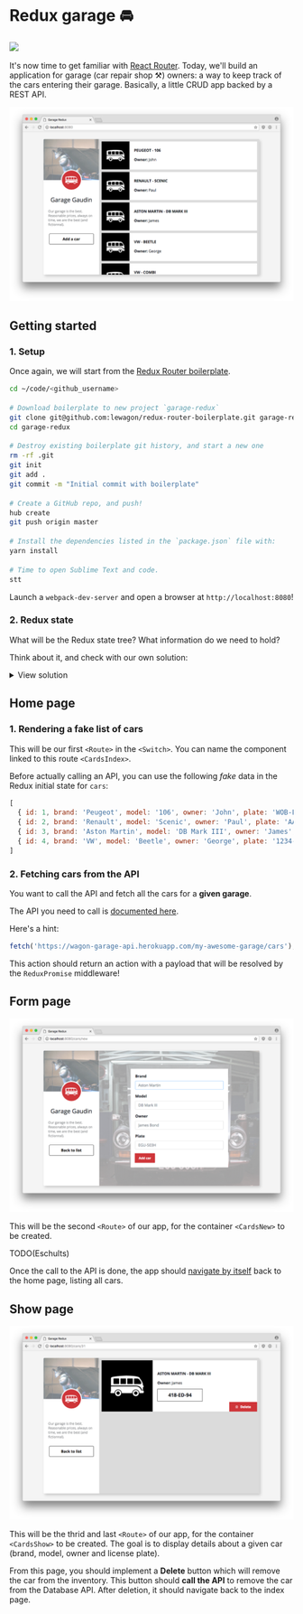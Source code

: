 # Redux garage 🚘

[![](https://reacttraining.com/react-router/android-chrome-144x144.png)](https://reacttraining.com/react-router/)

It's now time to get familiar with [React Router](https://reacttraining.com/react-router/). Today, we'll build an application for garage (car repair shop ⚒) owners: a way to keep track of the cars entering their garage. Basically, a little CRUD app backed by a REST API.

![](https://raw.githubusercontent.com/lewagon/react-redux-images/master/redux/redux-garage-index.png)

## Getting started

### 1. Setup
Once again, we will start from the [Redux Router boilerplate](https://github.com/lewagon/redux-router-boilerplate).

```bash
cd ~/code/<github_username>

# Download boilerplate to new project `garage-redux`
git clone git@github.com:lewagon/redux-router-boilerplate.git garage-redux
cd garage-redux

# Destroy existing boilerplate git history, and start a new one
rm -rf .git
git init
git add .
git commit -m "Initial commit with boilerplate"

# Create a GitHub repo, and push!
hub create
git push origin master

# Install the dependencies listed in the `package.json` file with:
yarn install

# Time to open Sublime Text and code.
stt
```

Launch a `webpack-dev-server` and open a browser at `http://localhost:8080`!

### 2. Redux state

What will be the Redux state tree? What information do we need to hold?

Think about it, and check with our own solution:

<details><summary>View solution</summary><p>

Here's our proposal:

```js
const garageName = prompt("What is your garage?") || `garage${Math.floor(10 + (Math.random() * 90))}`;
const initialState = {
  garage: garageName,
  cars: []
};

const reducers = combineReducers({
  garage: (state = null, action) => state,
  cars: carsReducer
});

// [...]
const store = createStore(reducers, initialState, middlewares);

// TODO: use this store in your `<Provider />`!
```

</p></details>

## Home page

### 1. Rendering a fake list of cars

This will be our first `<Route>` in the `<Switch>`. You can name the component linked to this route `<CardsIndex>`.

Before actually calling an API, you can use the following _fake_ data in the Redux initial state for `cars`:

```js
[
  { id: 1, brand: 'Peugeot', model: '106', owner: 'John', plate: 'WOB-ED-42' },
  { id: 2, brand: 'Renault', model: 'Scenic', owner: 'Paul', plate: 'AAA-12-BC' },
  { id: 3, brand: 'Aston Martin', model: 'DB Mark III', owner: 'James', plate: '418-ED-94' },
  { id: 4, brand: 'VW', model: 'Beetle', owner: 'George', plate: '1234-XD-75' }
]
```

### 2. Fetching cars from the API

You want to call the API and fetch all the cars for a **given garage**.

The API you need to call is [documented here](https://github.com/lewagon/garage-api#readme).

Here's a hint:

```js
fetch('https://wagon-garage-api.herokuapp.com/my-awesome-garage/cars');
```

This action should return an action with a payload that will be resolved by the `ReduxPromise` middleware!

## Form page

![](https://github.com/lewagon/react-redux-images/blob/master/redux/redux-garage-new.png)

This will be the second `<Route>` of our app, for the container `<CardsNew>` to be created.

TODO(Eschults)

Once the call to the API is done, the app should [navigate by itself](https://stackoverflow.com/questions/31079081/programmatically-navigate-using-react-router) back to the home page, listing all cars.

## Show page

![](https://raw.githubusercontent.com/lewagon/react-redux-images/master/redux/redux-garage-show.png)

This will be the thrid and last `<Route>` of our app, for the container `<CardsShow>` to be created. The goal is to display details about a given car (brand, model, owner and license plate).

From this page, you should implement a **Delete** button which will remove the car from the inventory. This button should **call the API** to remove the car from the Database API. After deletion, it should navigate back to the index page.

